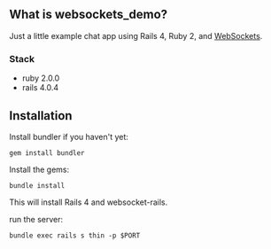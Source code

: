 ## What is websockets_demo?
Just a little example chat app using Rails 4, Ruby 2, and [WebSockets](https://github.com/websocket-rails/websocket-rails).

### Stack

- ruby 2.0.0
- rails 4.0.4

## Installation

Install bundler if you haven't yet:

```
gem install bundler
```

Install the gems:

```
bundle install
```

This will install Rails 4 and websocket-rails.

run the server:

```
bundle exec rails s thin -p $PORT
```
